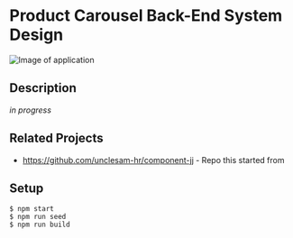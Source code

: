 # Product Carousel Back-End System Design

![Image of application](https://i.imgur.com/tHZjtfQ.png)

## Description

*in progress* 


## Related Projects

  - https://github.com/unclesam-hr/component-jj - Repo this started from

## Setup
```$ npm install
$ npm start
$ npm run seed
$ npm run build
```
